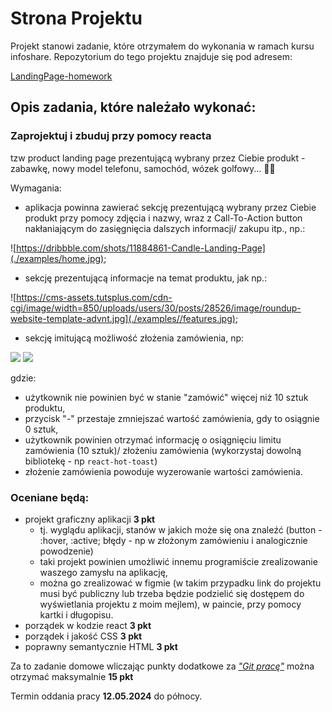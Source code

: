 # Strona Projektu

Projekt stanowi zadanie, które otrzymałem do wykonania w ramach kursu infoshare.
Repozytorium do tego projektu znajduje się pod adresem:

[LandingPage-homework](https://github.com/infoshareacademy/jfdzr13-student-sebastian-glonek/tree/homework-06/homework-06/landing-page)

## Opis zadania, które należało wykonać:

### Zaprojektuj i zbuduj przy pomocy reacta

tzw product landing page prezentującą wybrany przez Ciebie produkt - zabawkę, nowy model telefonu, samochód, wózek golfowy... 🤷‍♂️

Wymagania:
- aplikacja powinna zawierać sekcję prezentującą wybrany przez Ciebie produkt przy pomocy zdjęcia i nazwy, wraz z Call-To-Action button nakłaniającym do zasięgnięcia dalszych informacji/ zakupu itp., np.:

![https://dribbble.com/shots/11884861-Candle-Landing-Page](./examples/home.jpg);

- sekcję prezentującą informacje na temat produktu, jak np.:

![https://cms-assets.tutsplus.com/cdn-cgi/image/width=850/uploads/users/30/posts/28526/image/roundup-website-template-advnt.jpg](./examples//features.jpg);

- sekcję imitującą możliwość złożenia zamówienia, np:

![](./examples/order_placed.jpg)
![](./examples//error.jpg)

gdzie:
- użytkownik nie powinien być w stanie "zamówić" więcej niż 10 sztuk produktu,
- przycisk "-" przestaje zmniejszać wartość zamówienia, gdy to osiągnie 0 sztuk,
- użytkownik powinien otrzymać informację o osiągnięciu limitu zamówienia (10 sztuk)/ złożeniu zamówienia (wykorzystaj dowolną bibliotekę - np `react-hot-toast`)
- złożenie zamówienia powoduje wyzerowanie wartości zamówienia.

### Oceniane będą:
- projekt graficzny aplikacji **3 pkt**
    - tj. wyglądu aplikacji, stanów w jakich może się ona znaleźć (button - :hover, :active; błędy - np w złożonym zamówieniu i analogicznie powodzenie)
    - taki projekt powinien umożliwić innemu programiście zrealizowanie waszego zamysłu na aplikację,
    - można go zrealizować w figmie (w takim przypadku link do projektu musi być publiczny lub trzeba będzie podzielić się dostępem do wyświetlania projektu z moim mejlem), w paincie, przy pomocy kartki i długopisu.
- porządek w kodzie react **3 pkt**
- porządek i jakość CSS **3 pkt**
- poprawny semantycznie HTML **3 pkt**

Za to zadanie domowe wliczając punkty dodatkowe za [*"Git pracę"*](https://github.com/infoshareacademy/jfdzr13-homeworks?tab=readme-ov-file#dodatkowe-punkty-za-git-prac%C4%99) można otrzymać maksymalnie **15 pkt**

Termin oddania pracy **12.05.2024** do północy.
